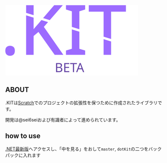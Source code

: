 ![.KITicon](src/favicon.svg)
## ABOUT
.KITは[Scratch](https://scratch.mit.edu)でのプロジェクトの拡張性を保つために作成されたライブラリです。

開発は@sei6seiおよび有識者によって進められています。

## how to use
[.NET最新版](https://scratch.mit.edu/projects/1128886666/)へアクセスし、「中を見る」をおして`master`, `dotKit`の二つをバックパックに入れます
